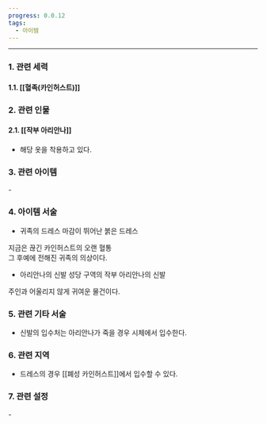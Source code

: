 ```yaml
---
progress: 0.0.12
tags:
  - 아이템
---
```

---
### 1. 관련 세력 
#### 1.1. [[혈족(카인허스트)]]

### 2. 관련 인물
#### 2.1. [[작부 아리안나]]
- 해당 옷을 착용하고 있다.
### 3. 관련 아이템
\-

### 4. 아이템 서술
- 귀족의 드레스
마감이 뛰어난 붉은 드레스  
  
지금은 끊긴 카인허스트의 오랜 혈통  
그 후예에 전해진 귀족의 의상이다.

- 아리안나의 신발
성당 구역의 작부 아리안나의 신발  
  
주인과 어울리지 않게 귀여운 물건이다.

### 5. 관련 기타 서술
- 신발의 입수처는 아리안나가 죽을 경우 시체에서 입수한다.

### 6. 관련 지역
- 드레스의 경우 [[폐성 카인허스트]]에서 입수할 수 있다.

### 7. 관련 설정
\-